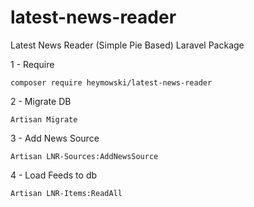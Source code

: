 # latest-news-reader
Latest News Reader (Simple Pie Based) Laravel Package

1 - Require

	composer require heymowski/latest-news-reader

2 - Migrate DB

	Artisan Migrate

3 - Add News Source

	Artisan LNR-Sources:AddNewsSource

4 - Load Feeds to db

	Artisan LNR-Items:ReadAll